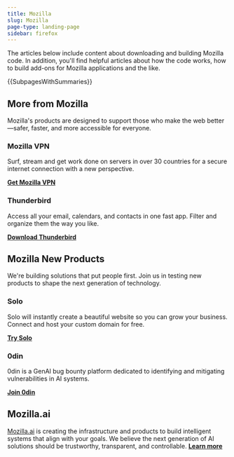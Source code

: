 ```yaml
---
title: Mozilla
slug: Mozilla
page-type: landing-page
sidebar: firefox
---
```


The articles below include content about downloading and building Mozilla code. In addition, you'll find helpful articles about how the code works, how to build add-ons for Mozilla applications and the like.

{{SubpagesWithSummaries}}

## More from Mozilla

Mozilla's products are designed to support those who make the web better—safer, faster, and more accessible for everyone.

### Mozilla VPN

Surf, stream and get work done on servers in over 30 countries for a secure internet connection with a new perspective.

[**Get Mozilla VPN**](https://www.mozilla.org/en-US/products/vpn/?utm_source=www.developer.mozilla.org&utm_medium=referral&utm_campaign=products)

### Thunderbird

Access all your email, calendars, and contacts in one fast app. Filter and organize them the way you like.

[**Download Thunderbird**](https://www.thunderbird.net/download/?utm_source=www.developer.mozilla.org&utm_medium=referral&utm_campaign=products)

## Mozilla New Products

We're building solutions that put people first. Join us in testing new products to shape the next generation of technology.

### Solo

Solo will instantly create a beautiful website so you can grow your business. Connect and host your custom domain for free.

[**Try Solo**](https://soloist.ai/?utm_source=www.developer.mozilla.org&utm_medium=referral&utm_campaign=products)

### 0din

0din is a GenAI bug bounty platform dedicated to identifying and mitigating vulnerabilities in AI systems.

[**Join 0din**](https://0din.ai/?utm_source=www.developer.mozilla.org&utm_medium=referral&utm_campaign=products)

## Mozilla.ai

[Mozilla.ai](https://www.mozilla.ai/?utm_source=www.developer.mozilla.org&utm_medium=referral&utm_campaign=products) is creating the infrastructure and products to build intelligent systems that align with your goals. We believe the next generation of AI solutions should be trustworthy, transparent, and controllable.
[**Learn more**](https://www.mozilla.ai/?utm_source=www.developer.mozilla.org&utm_medium=referral&utm_campaign=products)
